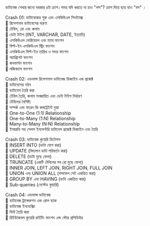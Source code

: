 ডাটাবেজ শেখার জন্যে দরকার ৪টা ক্রাশ।সময় যদি করতে না চাও "লস"? ক্রাশ দিয়ে হয়ে যাও "বস" ।  

Crash 01: ডাটাবেজের শুরু এবং এসকিউএল সিনট্যাক্স  
🔳 রিলেশনাল ডাটাবেসের ধারণা  
🔳 টেবিল, রো এবং কলাম  
🔳 ডেটা টাইপ (INT, VARCHAR, DATE, ইত্যাদি)  
🔳 এসকিউএল ভেরিয়েবল এবং ম্যাথ ফাংশন  
🔳 বিল্ট-ইন এসকিউএল স্ট্রিং ফাংশন  
🔳 এসকিউএল বিল্ট-ইন তারিখ ও সময় ফাংশন  
🔳 অ্যাগ্রিগেট ফাংশন  
🔳 কনভার্সন ফাংশন  
🔳 লজিক্যাল ফাংশন  
  
Crash 02: এডভান্স রিলেশনাল ডাটাবেজ ডিজাইন এন্ড প্রজেক্ট  
🔳 ডাটাবেসের গঠন  
🔳 ডাটাবেস তৈরি করা  
🔳 টেবিল তৈরি, কলাম সংজ্ঞায়িত এবং ডেটা টাইপ নির্ধারণ  
🔳 টেবিলের বৈশিষ্ট্য  
🔳 সম্পর্ক এবং ফরেন কি কন্সট্রেইন্ট বুঝা  
🔳 One-to-One (1:1) Relationship  
🔳 One-to-Many (1:N) Relationship  
🔳 Many-to-Many (N:N) Relationship  
🔳 ইআরডি সহ সেলস ইনভেন্টরি ডাটাবেস প্রজেক্ট ডিজাইন এবং তৈরি  
  
Crash 03: ডাটাবেজ কুয়েরি ডিটেলস  
🔳 INSERT INTO (ডাটা যোগ করা)  
🔳 UPDATE (বিদ্যমান ডাটা পরিবর্তন করা)  
🔳 DELETE (ডাটা মুছে ফেলা)  
🔳 TRUNCATE (একটি টেবিলের সব রো মুছে ফেলা)  
🔳 INNER JOIN, LEFT JOIN, RIGHT JOIN, FULL JOIN  
🔳 UNION এবং UNION ALL (ফলাফল সেট একত্রিত করা)  
🔳 GROUP BY এবং HAVING (ডাটা একত্রিত করা)  
🔳 Sub-queries (নেস্টেড কুয়ারি)  
  
Crash 04: এডভান্স ডাটাবেজ  
🔳 ডাটাবেজ ট্রান্সেকশন এন্ড রোল ব্যাক  
🔳 ডাটাবেজ ইনডেক্সিং  
🔳 ভিউ তৈরি করা  
🔳 রিইউজেবল কুয়েরি রাইটিং ফাংশন এন্ড স্টোর প্রসিডিউর



